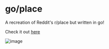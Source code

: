 # go/place

A recreation of Reddit's r/place but written in go!

Check it out [here](https://goplace.live)

![image](https://user-images.githubusercontent.com/42505833/164909535-95e306d2-3298-427b-b4ee-cad398978bf1.png)
